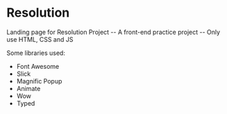 # Resolution

Landing page for Resolution Project
-- A front-end practice project
-- Only use HTML, CSS and JS

Some libraries used:
- Font Awesome
- Slick
- Magnific Popup
- Animate
- Wow
- Typed
